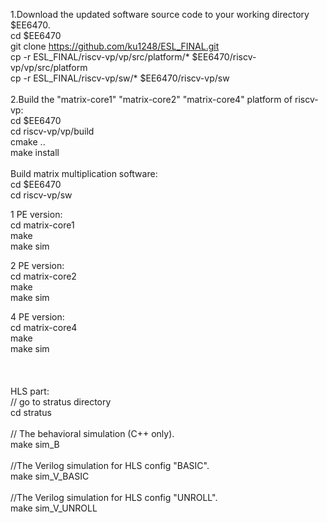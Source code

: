 1.Download the updated software source code to your working directory $EE6470.<br>
cd $EE6470<br>
git clone https://github.com/ku1248/ESL_FINAL.git<br>
cp -r ESL_FINAL/riscv-vp/vp/src/platform/* $EE6470/riscv-vp/vp/src/platform<br>
cp -r ESL_FINAL/riscv-vp/sw/* $EE6470/riscv-vp/sw<br>
<br>
2.Build the "matrix-core1" "matrix-core2" "matrix-core4" platform of riscv-vp:<br>
cd $EE6470<br>
cd riscv-vp/vp/build<br>
cmake ..<br>
make install<br><br>
Build matrix multiplication software:<br>
cd $EE6470<br>
cd riscv-vp/sw<br>

1 PE version:<br>
cd matrix-core1<br>
make<br>
make sim<br>

2 PE version:<br>
cd matrix-core2<br>
make<br>
make sim<br>

4 PE version:<br>
cd matrix-core4<br>
make<br>
make sim<br>
<br><br><br>
HLS part:<br>
// go to stratus directory<br>
cd stratus<br>
<br>
// The behavioral simulation (C++ only).<br>
make sim_B<br>
<br>
//The Verilog simulation for HLS config "BASIC". <br>
make sim_V_BASIC<br>
<br>
//The Verilog simulation for HLS config "UNROLL". <br>
make sim_V_UNROLL<br>
